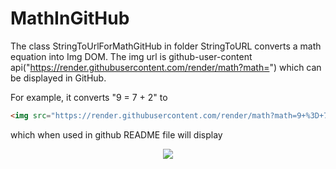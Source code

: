# MathInGitHub

The class StringToUrlForMathGitHub in folder StringToURL converts a math equation into Img DOM. The img url is github-user-content api("https://render.githubusercontent.com/render/math?math=") which can be displayed in GitHub.

For example, it converts "9 = 7 + 2" to 
```markdown
<img src="https://render.githubusercontent.com/render/math?math=9+%3D+7+%2B+2">
```
which when used in github README file will display

<p align="center"><img src="https://render.githubusercontent.com/render/math?math=9+%3D+7+%2B+2" /> </p>
